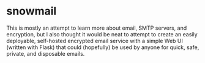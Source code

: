 snowmail
========

This is mostly an attempt to learn more about email, SMTP servers, and encryption, but
I also thought it would be neat to attempt to create an easily deployable, self-hosted
encrypted email service with a simple Web UI (written with Flask) that could (hopefully)
be used by anyone for quick, safe, private, and disposable emails.  
